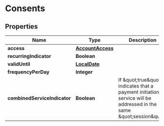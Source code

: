 
# Consents

## Properties
Name | Type | Description | Notes
------------ | ------------- | ------------- | -------------
**access** | [**AccountAccess**](AccountAccess.md) |  | 
**recurringIndicator** | **Boolean** |  | 
**validUntil** | [**LocalDate**](LocalDate.md) |  | 
**frequencyPerDay** | **Integer** |  | 
**combinedServiceIndicator** | **Boolean** | If \&quot;true\&quot; indicates that a payment initiation service will be addressed in the same \&quot;session\&quot;.  | 




